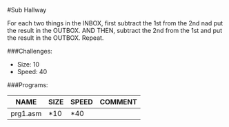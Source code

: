 #Sub Hallway

For each two things in the INBOX, first subtract the 1st from the 2nd nad put the result in the OUTBOX. AND THEN, subtract the 2nd from the 1st and put the result in the OUTBOX. Repeat.


###Challenges:
- Size:  10
- Speed: 40

###Programs:

|NAME|SIZE|SPEED|COMMENT|
| --- | --- | --- | --- |
|prg1.asm| *10|*40|
